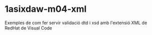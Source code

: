 # 1asixdaw-m04-xml
Exemples de com fer servir validació dtd i xsd amb l'extensió  XML de RedHat de Visual Code
